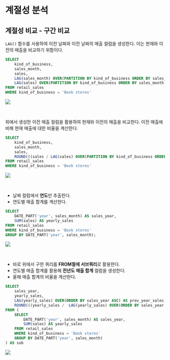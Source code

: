 # 계절성 분석
## 계절성 비교 - 구간 비교
`LAG()` 함수를 사용하여 이전 날짜와 이전 날짜의 매출 컬럼을 생성한다. 이는 현재와 이전의 매출을 비교하기 위함이다.
```sql
SELECT
	kind_of_business,
	sales_month,
	sales,
	LAG(sales_month) OVER(PARTITION BY kind_of_business ORDER BY sales_month) AS prev_month,
	LAG(sales) OVER(PARTITION BY kind_of_business ORDER BY sales_month) AS prev_month_sales
FROM retail_sales
WHERE kind_of_business = 'Book stores'
```
![](https://velog.velcdn.com/images/ddoddo/post/e79f4624-cd9e-4db3-a692-bf5c645614eb/image.png)

<br>

위에서 생성한 이전 매출 컬럼을 활용하여 현재와 이전의 매출을 비교한다. 이전 매출에 비해 현재 매출에 대한 비율을 계산한다.
```sql
SELECT
	kind_of_business,
	sales_month,
	sales,
	ROUND(((sales / LAG(sales) OVER(PARTITION BY kind_of_business ORDER BY sales_month)-1)*100), 2) AS pct_growth_from_previous
FROM retail_sales
WHERE kind_of_business = 'Book stores'
```
![](https://velog.velcdn.com/images/ddoddo/post/d94ba853-a8b1-4f37-aba6-715eeee92c85/image.png)

<br>

- 날짜 컬럼에서 **연도**만 추출한다.
- 연도별 매출 합계를 계산한다.
```sql
SELECT
	DATE_PART('year', sales_month) AS sales_year,
	SUM(sales) AS yearly_sales
FROM retail_sales
WHERE kind_of_business = 'Book stores'
GROUP BY DATE_PART('year', sales_month);
```
![](https://velog.velcdn.com/images/ddoddo/post/1de3b0c3-3c8c-46ba-91da-66ad92c0195c/image.png)

<br>

- 바로 위에서 구한 쿼리를 **FROM절에 서브쿼리**로 활용한다.
- 연도별 매출 합계를 활용해 **전년도 매출 합계** 컬럼을 생성한다.
- 올해 매출 합계의 비율을 계산한다.
```sql
SELECT
	sales_year,
	yearly_sales,
	LAG(yearly_sales) OVER(ORDER BY sales_year ASC) AS prev_year_sales,
	ROUND(((yearly_sales / 	LAG(yearly_sales) OVER(ORDER BY sales_year ASC))-1)*100, 2) AS pct_growth_from_previous
FROM (
	SELECT
		DATE_PART('year', sales_month) AS sales_year,
		SUM(sales) AS yearly_sales
	FROM retail_sales
	WHERE kind_of_business = 'Book stores'
	GROUP BY DATE_PART('year', sales_month)
) AS sub
```
![](https://velog.velcdn.com/images/ddoddo/post/5cd463a4-6645-43cc-9ca2-6a1bda5018e5/image.png)


